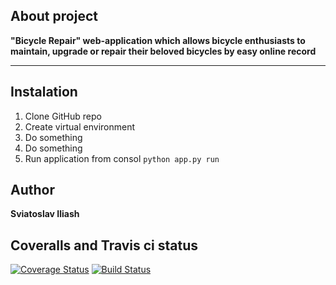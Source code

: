 ## About project
**"Bicycle Repair" web-application which allows bicycle enthusiasts to maintain, upgrade or repair their beloved bicycles by easy online record**
___
## Instalation
1. Clone GitHub repo
2. Create virtual environment
3. Do something
4. Do something
5. Run application from consol `python app.py run`
## Author
**Sviatoslav Iliash**

## Coveralls and Travis ci status
[![Coverage Status](https://coveralls.io/repos/github/SviatoslavIliash/EpamFinalProj/badge.svg?branch=master)](https://coveralls.io/github/SviatoslavIliash/EpamFinalProj?branch=master)
[![Build Status](https://app.travis-ci.com/SviatoslavIliash/EpamFinalProj.svg?branch=master)](https://app.travis-ci.com/SviatoslavIliash/EpamFinalProj)